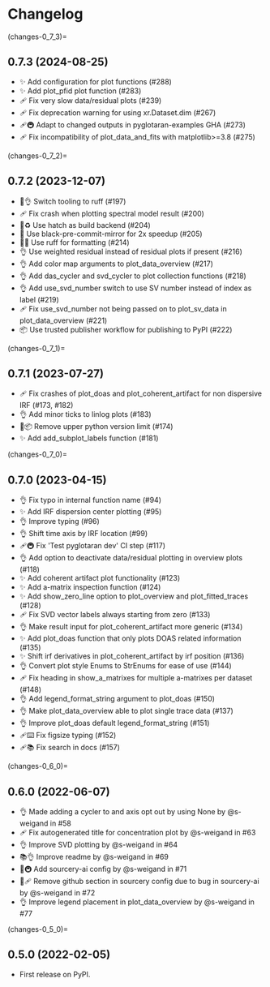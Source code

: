 # Changelog

(changes-0_7_3)=

## 0.7.3 (2024-08-25)

- ✨ Add configuration for plot functions (#288)
- ✨ Add plot_pfid plot function (#283)
- 🩹 Fix very slow data/residual plots (#239)
- 🩹 Fix deprecation warning for using xr.Dataset.dim (#267)
- 🩹🚇 Adapt to changed outputs in pyglotaran-examples GHA (#273)
- 🩹 Fix incompatibility of plot_data_and_fits with matplotlib>=3.8 (#275)

(changes-0_7_2)=

## 0.7.2 (2023-12-07)

- 🧰👌 Switch tooling to ruff (#197)
- 🩹 Fix crash when plotting spectral model result (#200)
- 👷♻️ Use hatch as build backend (#204)
- 🧰 Use black-pre-commit-mirror for 2x speedup (#205)
- 🧰🚀 Use ruff for formatting (#214)
- 👌 Use weighted residual instead of residual plots if present (#216)
- 👌 Add color map arguments to plot_data_overview (#217)
- 👌 Add das_cycler and svd_cycler to plot collection functions (#218)
- 👌 Add use_svd_number switch to use SV number instead of index as label (#219)
- 🩹 Fix use_svd_number not being passed on to plot_sv_data in plot_data_overview (#221)
- 📦 Use trusted publisher workflow for publishing to PyPI (#222)

(changes-0_7_1)=

## 0.7.1 (2023-07-27)

- 🩹 Fix crashes of plot_doas and plot_coherent_artifact for non dispersive IRF (#173, #182)
- 👌 Add minor ticks to linlog plots (#183)
- 🚧📦 Remove upper python version limit (#174)
- ✨ Add add_subplot_labels function (#181)

(changes-0_7_0)=

## 0.7.0 (2023-04-15)

- 👌 Fix typo in internal function name (#94)
- ✨ Add IRF dispersion center plotting (#95)
- 👌 Improve typing (#96)
- 👌 Shift time axis by IRF location (#99)
- 🩹🚇 Fix 'Test pyglotaran dev' CI step (#117)
- 👌 Add option to deactivate data/residual plotting in overview plots (#118)
- ✨ Add coherent artifact plot functionality (#123)
- ✨ Add a-matrix inspection function (#124)
- ✨ Add show_zero_line option to plot_overview and plot_fitted_traces (#128)
- 🩹 Fix SVD vector labels always starting from zero (#133)
- 👌 Make result input for plot_coherent_artifact more generic (#134)
- ✨ Add plot_doas function that only plots DOAS related information (#135)
- ✨ Shift irf derivatives in plot_coherent_artifact by irf position (#136)
- 👌 Convert plot style Enums to StrEnums for ease of use (#144)
- 🩹 Fix heading in show_a_matrixes for multiple a-matrixes per dataset (#148)
- 👌 Add legend_format_string argument to plot_doas (#150)
- 👌 Make plot_data_overview able to plot single trace data (#137)
- 👌 Improve plot_doas default legend_format_string (#151)
- 🩹⌨️ Fix figsize typing (#152)
- 🩹📚 Fix search in docs (#157)

(changes-0_6_0)=

## 0.6.0 (2022-06-07)

- 👌 Made adding a cycler to and axis opt out by using None by @s-weigand in #58
- 🩹 Fix autogenerated title for concentration plot by @s-weigand in #63
- 👌 Improve SVD plotting by @s-weigand in #64
- 📚👌 Improve readme by @s-weigand in #69
- 🔧🚇 Add sourcery-ai config by @s-weigand in #71
- 🔧🩹 Remove github section in sourcery config due to bug in sourcery-ai by @s-weigand in #72
- 👌 Improve legend placement in plot_data_overview by @s-weigand in #77

(changes-0_5_0)=

## 0.5.0 (2022-02-05)

- First release on PyPI.

